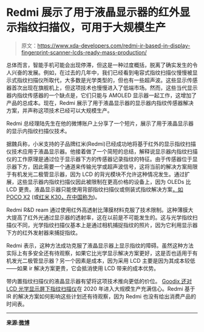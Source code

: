 # Redmi 展示了用于液晶显示器的红外显示指纹扫描仪，可用于大规模生产

> 原文：<https://www.xda-developers.com/redmi-ir-based-in-display-fingerprint-scanner-lcds-ready-mass-production/>

总体而言，智能手机可能会出现停滞，但这是一种过度概括，脱离了确实发生的令人兴奋的发展。例如，在过去的几年中，我们已经看到电容式指纹扫描仪慢慢被显示式指纹扫描仪所取代，大多数是光学类型的，但也有一些超声波。这些显示传感器首次出现在旗舰机上，但这项技术也慢慢进入了低端市场。然而，这些当代显示器内指纹传感器的一个缺点是，它们只能与 AMOLED 显示器一起工作，这增加了产品的总成本。现在，Redmi 展示了用于液晶显示器的显示器内指纹传感器解决方案，并声称这项技术已经可以大规模生产。

Redmi 总经理陆先生在他的微博账户上分享了一个短片，展示了用于液晶显示器的显示内指纹扫描仪技术。

据魏兵称，小米支持的子品牌红米(Redmi)已经成功地将基于红外的显示指纹扫描仪技术应用于液晶显示器。他接着做了一个简短的总结，解释说显示器内指纹扫描仪的工作原理是通过位于显示器下方的传感器记录指纹的特征。由于传感器位于显示器下方，因此需要一个通道来传输光学或超声波信号，这将当前的解决方案局限于有机发光二极管显示器，因为 LCD 的背光模块不允许这种情况发生。通过扩展，这些显示器内指纹扫描仪因此被限制在更高价格的设备上，因为 OLEDs 比 LCD 更贵。液晶显示器只能使用背部指纹扫描仪或侧装式指纹解决方案[，如 POCO X2](https://www.xda-developers.com/poco-x2-review-better-than-poco-f1/) (或[红米 K30，在中国称为](https://www.xda-developers.com/xiaomi-redmi-k30-5g-4g-120hz-display-snapdragon-765g-64mp-sony-imx686-china-launch/))。

Redmi R&D ream 通过使用红外高透射比薄膜材料克服了技术限制。这种薄膜大大提高了红外光通过显示器的透射率，这在以前是不可能发生的。这与光学指纹扫描仪不同，光学指纹扫描仪基本上是通过相机捕捉指纹的照片，因为它利用显示器下方的红外发射器来捕捉指纹。

Redmi 表示，这种方法成功克服了液晶显示器上显示指纹的障碍。虽然这种方法实际上有多安全还有待观察，如果它比光学显示解决方案更好，这是否也适用于有机发光二极管显示器？另一个因素是成本，因为采用 LCD 主要是因为其成本较低——如果 ir 解决方案更贵，它会抵消使用 LCD 带来的成本优势。

带内置指纹扫描仪的液晶显示器有望将这项技术推向更低的价位。 [Goodix 还对 LCD 光学显示屏下指纹扫描仪](https://www.xda-developers.com/goodix-mass-production-lcd-optical-under-display-fingerprint-scanner-2020/)在 2020 年进入大规模生产充满信心。Redmi 基于 IR 的解决方案如何影响这些计划还有待观察，因为 Redmi 也没有给出消费产品的时间表。

* * *

**来源:[微博](https://www.weibo.com/1892653244/IxNVUehbo?ref=home&rid=8_0_8_2606714384658134978_0_0_0&type=comment)**